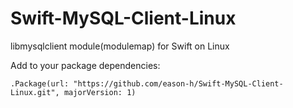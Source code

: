 # Swift-MySQL-Client-Linux
libmysqlclient module(modulemap) for Swift on Linux

Add to your package dependencies:

```
.Package(url: "https://github.com/eason-h/Swift-MySQL-Client-Linux.git", majorVersion: 1)
```
